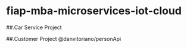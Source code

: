 # fiap-mba-microservices-iot-cloud

##.Car Service Project

##.Customer Project
@danvitoriano/personApi